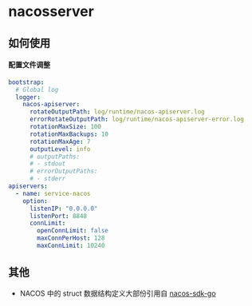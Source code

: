 # nacosserver

## 如何使用

#### 配置文件调整

```yaml
bootstrap:
  # Global log
  logger:
    nacos-apiserver:
      rotateOutputPath: log/runtime/nacos-apiserver.log
      errorRotateOutputPath: log/runtime/nacos-apiserver-error.log
      rotationMaxSize: 100
      rotationMaxBackups: 10
      rotationMaxAge: 7
      outputLevel: info
      # outputPaths:
      # - stdout
      # errorOutputPaths:
      # - stderr
apiservers:
  - name: service-nacos
    option:
      listenIP: "0.0.0.0"
      listenPort: 8848
      connLimit:
        openConnLimit: false
        maxConnPerHost: 128
        maxConnLimit: 10240
```


## 其他

- NACOS 中的 struct 数据结构定义大部份引用自 [nacos-sdk-go](https://github.com/nacos-group/nacos-sdk-go)